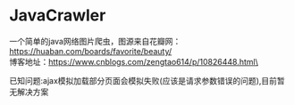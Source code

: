 # JavaCrawler
一个简单的java网络图片爬虫，图源来自花瓣网：https://huaban.com/boards/favorite/beauty/ \
博客地址：https://www.cnblogs.com/zengtao614/p/10826448.html\

已知问题:ajax模拟加载部分页面会模拟失败(应该是请求参数错误的问题),目前暂无解决方案
